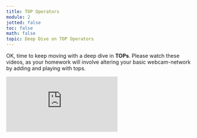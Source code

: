 ```yaml
---
title: TOP Operators
module: 2
jotted: false
toc: false
math: false
topic: Deep Dive on TOP Operators
---
```



OK, time to keep moving with a deep dive in **TOPs**. Please watch these videos, as your homework will involve altering your basic webcam-network by adding and playing with tops.

<div class="embed-responsive embed-responsive-16by9"><iframe class="embed-responsive-item" src="https://www.youtube.com/embed/gVAPBqdUcgs" frameborder="0" allow="accelerometer; autoplay; encrypted-media; gyroscope; picture-in-picture" allowfullscreen></iframe></div>
